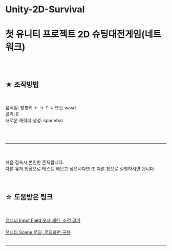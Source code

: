 # Unity-2D-Survival
<h1>첫 유니티 프로젝트 2D 슈팅대전게임(네트워크)</h1><br><br>


<h2>★ 조작방법</h2><br>

움직임: 방향키 ← → ↑ ↓ 또는 wasd <br>
공격: E <br>
새로운 캐릭터 생성: spacebar <br>

<br><br>

<hr>
<br>
<br>
처음 접속시 본인만 존재합니다.<br>
다른 유저 입장으로 테스트 해보고 싶으시다면 또 다른 창으로 실행하시면 됩니다. <br>
<br>
<br>
<h2>☆ 도움받은 링크 </h2><br>

<a href="https://mrbinggrae.tistory.com/175" target="_blank">유니티 Input Field 숫자 제한, 조건 걸기</a><br><br>
<a href="https://wergia.tistory.com/59" target="_blank">유니티 Scene 로딩, 로딩화면 구현</a><br><br>

<hr>
